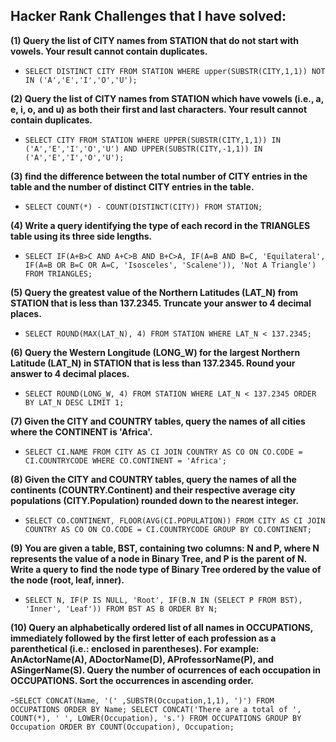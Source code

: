 ## Hacker Rank Challenges that I have solved:

**(1) Query the list of CITY names from STATION that do not start with vowels. Your result cannot contain duplicates.**

- `SELECT DISTINCT CITY FROM STATION WHERE upper(SUBSTR(CITY,1,1)) NOT IN ('A','E','I','O','U');`

**(2) Query the list of CITY names from STATION which have vowels (i.e., a, e, i, o, and u) as both their first and last characters. Your result cannot contain duplicates.**

- `SELECT CITY FROM STATION WHERE UPPER(SUBSTR(CITY,1,1)) IN ('A','E','I','O','U') AND UPPER(SUBSTR(CITY,-1,1)) IN ('A','E','I','O','U');`

**(3) find the difference between the total number of CITY entries in the table and the number of distinct CITY entries in the table.**

- `SELECT COUNT(*) - COUNT(DISTINCT(CITY)) FROM STATION;`

**(4) Write a query identifying the type of each record in the TRIANGLES table using its three side lengths.**

- `SELECT IF(A+B>C AND A+C>B AND B+C>A, IF(A=B AND B=C, 'Equilateral', IF(A=B OR B=C OR A=C, 'Isosceles', 'Scalene')), 'Not A Triangle') FROM TRIANGLES;`

**(5) Query the greatest value of the Northern Latitudes (LAT_N) from STATION that is less than 137.2345. Truncate your answer to 4 decimal places.**

- `SELECT ROUND(MAX(LAT_N), 4) FROM STATION WHERE LAT_N < 137.2345;`

**(6) Query the Western Longitude (LONG_W) for the largest Northern Latitude (LAT_N) in STATION that is less than 137.2345. Round your answer to 4 decimal places.**

- `SELECT ROUND(LONG_W, 4) FROM STATION WHERE LAT_N < 137.2345 ORDER BY LAT_N DESC LIMIT 1;`

**(7) Given the CITY and COUNTRY tables, query the names of all cities where the CONTINENT is 'Africa'.**

- `SELECT CI.NAME FROM CITY AS CI JOIN COUNTRY AS CO ON CO.CODE = CI.COUNTRYCODE WHERE CO.CONTINENT = 'Africa';`

**(8) Given the CITY and COUNTRY tables, query the names of all the continents (COUNTRY.Continent) and their respective average city populations (CITY.Population) rounded down to the nearest integer.**

- `SELECT CO.CONTINENT, FLOOR(AVG(CI.POPULATION)) FROM CITY AS CI JOIN COUNTRY AS CO ON CO.CODE = CI.COUNTRYCODE GROUP BY CO.CONTINENT;`

**(9) You are given a table, BST, containing two columns: N and P, where N represents the value of a node in Binary Tree, and P is the parent of N. Write a query to find the node type of Binary Tree ordered by the value of the node (root, leaf, inner).**

- `SELECT N, IF(P IS NULL, 'Root', IF(B.N IN (SELECT P FROM BST), 'Inner', 'Leaf')) FROM BST AS B ORDER BY N;`

**(10) Query an alphabetically ordered list of all names in OCCUPATIONS, immediately followed by the first letter of each profession as a parenthetical (i.e.: enclosed in parentheses). For example: AnActorName(A), ADoctorName(D), AProfessorName(P), and ASingerName(S). Query the number of ocurrences of each occupation in OCCUPATIONS. Sort the occurrences in ascending order.**

-```SELECT CONCAT(Name, '(' ,SUBSTR(Occupation,1,1), ')') FROM OCCUPATIONS ORDER BY Name;
SELECT CONCAT('There are a total of ', COUNT(*), ' ', LOWER(Occupation), 's.') FROM OCCUPATIONS GROUP BY Occupation ORDER BY COUNT(Occupation), Occupation; ```
